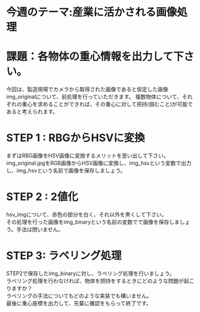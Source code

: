 # 今週のテーマ:産業に活かされる画像処理

# 課題：各物体の重心情報を出力して下さい。
今回は、製造現場でカメラから取得された画像であると仮定した画像img_originalについて、前処理を行っていただきます。
複数物体について、それぞれの重心を求めることができれば、その重心に対して把持(掴むこと)が可能であると考えられます。

# STEP 1 : RBGからHSVに変換
まずはRBG画像をHSV画像に変換するメリットを思い出して下さい。
img_original.jpgをRGB画像からHSV画像に変換し、img_hsvという変数で出力し、img_hsvという名前で画像を保存しましょう。

# STEP 2 : 2値化
hsv_imgについて、赤色の部分を白く、それ以外を黒くして下さい。<br>その処理を行った画像をimg_binaryという名前の変数でで画像を保存しましょう。手法は問いません。

# STEP 3: ラベリング処理
STEP2で保存したimg_binaryに対し、ラベリング処理を行いましょう。
<br>ラベリング処理を行わなければ、物体を把持をするときにどのような問題が起こりますか？
<br>ラベリングの手法についてもどのような実装でも構いません。
<br>最後に重心座標を出力して、先輩に確認をもらって終了です。


